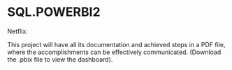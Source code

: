 # SQL.POWERBI2

Netflix:

This project will have all its documentation and achieved steps in a PDF file, where the accomplishments can be effectively communicated. (Download the .pbix file to view the dashboard).

